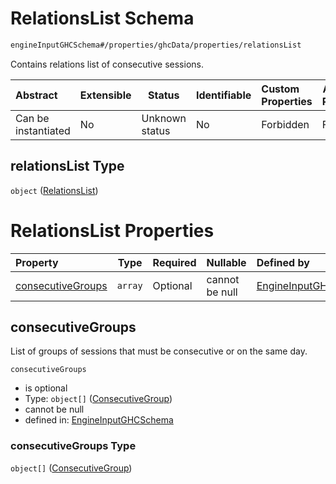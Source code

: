 # RelationsList Schema

```txt
engineInputGHCSchema#/properties/ghcData/properties/relationsList
```

Contains relations list of consecutive sessions.


| Abstract            | Extensible | Status         | Identifiable | Custom Properties | Additional Properties | Access Restrictions | Defined In                                                         |
| :------------------ | ---------- | -------------- | ------------ | :---------------- | --------------------- | ------------------- | ------------------------------------------------------------------ |
| Can be instantiated | No         | Unknown status | No           | Forbidden         | Forbidden             | none                | [ghc.schema.json\*](../out/ghc.schema.json "open original schema") |

## relationsList Type

`object` ([RelationsList](ghc-properties-ghcdata-properties-relationslist.md))

# RelationsList Properties

| Property                                | Type    | Required | Nullable       | Defined by                                                                                                                                                                                               |
| :-------------------------------------- | ------- | -------- | -------------- | :------------------------------------------------------------------------------------------------------------------------------------------------------------------------------------------------------- |
| [consecutiveGroups](#consecutivegroups) | `array` | Optional | cannot be null | [EngineInputGHCSchema](ghc-properties-ghcdata-properties-relationslist-properties-consecutivegroups.md "engineInputGHCSchema#/properties/ghcData/properties/relationsList/properties/consecutiveGroups") |

## consecutiveGroups

List of groups of sessions that must be consecutive or on the same day.


`consecutiveGroups`

-   is optional
-   Type: `object[]` ([ConsecutiveGroup](ghc-properties-ghcdata-properties-relationslist-properties-consecutivegroups-consecutivegroup.md))
-   cannot be null
-   defined in: [EngineInputGHCSchema](ghc-properties-ghcdata-properties-relationslist-properties-consecutivegroups.md "engineInputGHCSchema#/properties/ghcData/properties/relationsList/properties/consecutiveGroups")

### consecutiveGroups Type

`object[]` ([ConsecutiveGroup](ghc-properties-ghcdata-properties-relationslist-properties-consecutivegroups-consecutivegroup.md))
